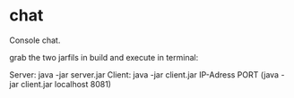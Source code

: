 # chat

Console chat.

grab the two jarfils in build and execute in terminal:

Server: java -jar server.jar
Client: java -jar client.jar IP-Adress PORT 
(java -jar client.jar localhost 8081)

